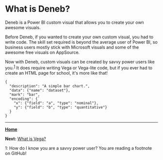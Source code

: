 # What is Deneb?

Deneb is a Power BI custom visual that allows you to create your own awesome visuals.

Before Deneb, if you wanted to create your own custom visual, you had to write code. The skill set required is beyond the average user of Power BI, so business users mostly stick with Microsoft visuals and some of the awesome free visuals on AppSource.

Now with Deneb, custom visuals can be created by savvy power users like you.<sup>[1](#savvy)</sup> It does require writing Vega or Vega-lite code, but if you ever had to create an HTML page for school, it's more like that!

```` 
{
  "description": "A simple bar chart.",
  "data": {"name": "dataset"},
  "mark": "bar",
  "encoding": {`
    "x": {"field": "a", "type": "nominal"},
    "y": {"field": "b", "type": "quantitative"}
  }
}
````
---
[**Home**](../README.md)

**Next:** [What is Vega?](./what-is-vega.md)

<a name="savvy">1</a>: How do I know you are a savvy power user? You are reading a footnote on GitHub!